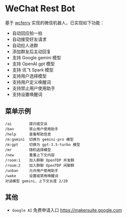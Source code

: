 # WeChat Rest Bot

基于 [wcferry](https://github.com/opentdp/wechat-rest/tree/master/wcferry) 实现的微信机器人，已实现如下功能：

- 自动回应拍一拍
- 自动接受好友请求
- 自动拉人进群
- 添加群友后主动回复
- 支持 Google gemini 模型
- 支持 OpenAI gpt 模型
- 支持 讯飞 Spark 模型
- 支持用户选择模型
- 支持用户定义唤醒词
- 支持禁止用户使用助手
- 支持设置唤醒词

## 菜单示例

```text
/ai        提问或交谈
/ban       禁止用户使用助手
/help      查看帮助信息
/m:gemini  切换为 gemini-pro 模型
/m:gpt     切换为 gpt-3.5-turbo 模型
/mr        随机选择模型
/new       重置上下文内容
/room:1    加入群聊 OpenTDP 开发群
/room:2    加入群聊 OpenTDP 闲聊群
/unban     允许用户使用助手
/wake      设置或禁用唤醒词
对话模型 gemini，上下文长度 2/20
```

## 其他

- `Google AI` 免费申请入口 <https://makersuite.google.com>
